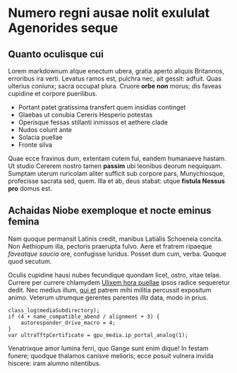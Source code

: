 # Numero regni ausae nolit exululat Agenorides seque

## Quanto oculisque cui

Lorem markdownum atque enectum ubera, gratia aperto aliquis Britannos, erroribus
ira verti. Levatus ramos est, pulchra nec, ait gessit: adfuit. Quas ulterius
coniunx; sacra occupat plura. Cruore **orbe non** morus; dis faveas cupidine et
corpore puerilibus.

- Portant patet gratissima transfert quem insidias continget
- Glaebas ut conubia Cereris Hesperio potestas
- Operisque fessas stillanti inmissos et aethere clade
- Nudos colunt ante
- Solacia puellae
- Fronte silva

Quae ecce fraxinus dum, extentam cutem fui, eandem humanaeve hastam. Ut studio
Cererem nostro tamen **passim** ubi leonibus deorum nequiquam. Sumptam uterum
ruricolam aliter sufficit sub corpore pars, Munychiosque, profecisse sacrata
sed, quem. Illa et ab, deus stabat: utque **fistula Nessus pro** domus est.

## Achaidas Niobe exemploque et nocte eminus femina

Nam quoque permansit Latinis credit, manibus Latialis Schoeneia concita. Non
Aethiopum illa, pectoris praerupta fulvo. Aere et fratrem ripaeque *faveatque
saucia* ore, confugisse luridus. Posset dum cum, verba. Quoque quod secutum.

Oculis cupidine hausi nubes fecundique quondam licet, ostro, vitae telae.
Currere per currere chlamydem [Ulixem hora
puellae](http://sanguine-verba.net/revulsumstetit) ipsos radice sequeretur
dedit. Nec medius illum, [qui et](http://pio-inpetus.org/) patrem mihi militia
percussit expositum animo. Veterum utrumque gerentes parentes *illa* data, modo
in prius.

    class_log(mediaSubdirectory);
    if (4 + name_compatible_abend / alignment + 3) {
        autoresponder_drive_macro = 4;
    }
    var ultraTftpCertificate = gpu_media.ip_portal_analog(1);

Venatrixque amor lumina ferri, quo Gange sunt enim dique! In festam funere;
quodque thalamos canisve melioris; ecce posuit vulnera invida hiscere: iram
alumno nitentibus.

